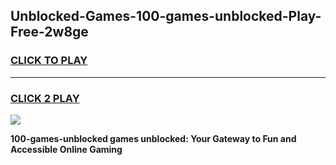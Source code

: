 
## Unblocked-Games-100-games-unblocked-Play-Free-2w8ge
<h3>
<a href="https://premium76.site?title=100-games-unblocked&ref=10A">CLICK TO PLAY</a></h3>
<hr>

<h3>
<a href="https://premium76.site?title=100-games-unblocked&ref=10A">CLICK 2 PLAY</a>
  
</h3>

<a href="https://premium76.site?title=100-games-unblocked&ref=10A"><img src="https://clearcache.store/games.png"></a>


**100-games-unblocked games unblocked: Your Gateway to Fun and Accessible Online Gaming**
